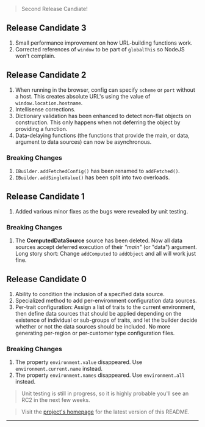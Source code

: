 > Second Release Candiate!

## Release Candidate 3

1. Small performance improvement on how URL-building functions work.
2. Corrected references of `window` to be part of `globalThis` so NodeJS won't complain.

## Release Candidate 2

1. When running in the browser, config can specify `scheme` or `port` without a host.  This creates absolute URL's 
using the value of `window.location.hostname`.
2. Intellisense corrections.
3. Dictionary validation has been enhanced to detect non-flat objects on construction.  This only happens when not 
deferring the object by providing a function.
4. Data-delaying functions (the functions that provide the main, or data, argument to data sources) can now be 
asynchronous.

### Breaking Changes

1. `IBuilder.addFetchedConfig()` has been renamed to `addFetched()`.
2. `IBuilder.addSingleValue()` has been split into two overloads.

## Release Candidate 1

1. Added various minor fixes as the bugs were revealed by unit testing.

### Breaking Changes

1. The **ComputedDataSource** source has been deleted.  Now all data sources accept deferred execution of their 
*"main"* (or "data") argument.  Long story short:  Change `addComputed` to `addObject` and all will work just fine.

## Release Candidate 0

1. Ability to condition the inclusion of a specified data source.
2. Specialized method to add per-environment configuration data sources.
3. Per-trait configuration:  Assign a list of traits to the current environment, then define data sources that should 
be applied depending on the existence of individual or sub-groups of traits, and let the builder decide whether or not 
the data sources should be included.  No more generating per-region or per-customer type configuration files.

### Breaking Changes

1. The property `environment.value` disappeared.  Use `environment.current.name` instead.
2. The property `environment.names` disappeared.  Use `environment.all` instead.

> Unit testing is still in progress, so it is highly probable you'll see an RC2 in the next few weeks.

> Visit the [project's homepage](https://github.com/WJSoftware/wj-config) for the latest version of this README.
---
